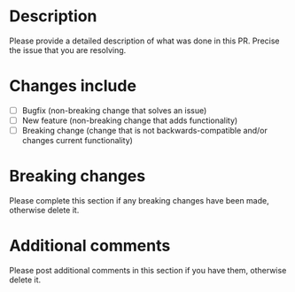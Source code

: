 # Description

Please provide a detailed description of what was done in this PR.
Precise the issue that you are resolving.

# Changes include

- [ ] Bugfix (non-breaking change that solves an issue)
- [ ] New feature (non-breaking change that adds functionality)
- [ ] Breaking change (change that is not backwards-compatible and/or changes current functionality)

# Breaking changes

Please complete this section if any breaking changes have been made, otherwise delete it.

# Additional comments

Please post additional comments in this section if you have them, otherwise delete it.